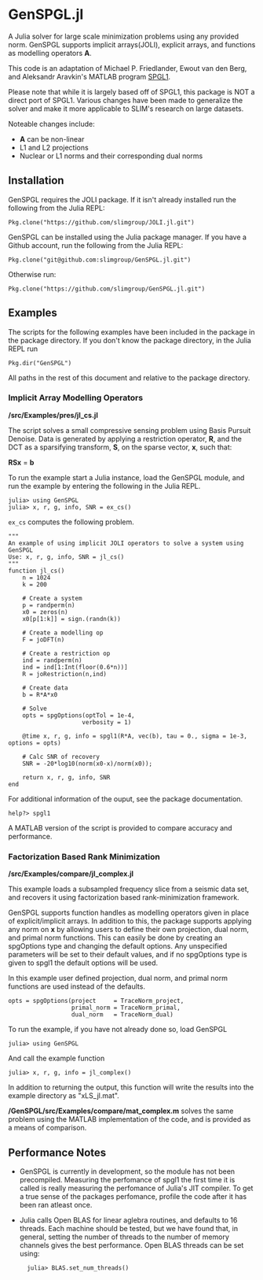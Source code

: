 # GenSPGL.jl

A Julia solver for large scale minimization problems using any provided norm.
GenSPGL supports implicit arrays(JOLI), explicit arrays, and functions as modelling
operators **__A__**.

This code is an adaptation of Michael P. Friedlander, Ewout van den Berg, and
Aleksandr Aravkin's MATLAB program [SPGL1](http://www.cs.ubc.ca/~mpf/spgl1/).

Please note that while it is largely based off of SPGL1, this package is NOT a direct port of SPGL1. Various changes have been made to generalize the solver and make it more applicable to SLIM's research on large datasets. 

Noteable changes include: 
* **__A__** can be non-linear
* L1 and L2 projections
* Nuclear or L1 norms and their corresponding dual norms

## Installation

GenSPGL requires the JOLI package. If it isn't already installed run the following from the Julia REPL:

    Pkg.clone("https://github.com/slimgroup/JOLI.jl.git")

GenSPGL can be installed using the Julia package manager.
If you have a Github account, run the following from the Julia REPL:

    Pkg.clone("git@github.com:slimgroup/GenSPGL.jl.git")

Otherwise run: 

    Pkg.clone("https://github.com/slimgroup/GenSPGL.jl.git")

## Examples

The scripts for the following examples have been included in the package in the package directory. 
If you don't know the package directory, in the Julia REPL run

    Pkg.dir("GenSPGL")

All paths in the rest of this document and relative to the package directory.

### Implicit Array Modelling Operators
**/src/Examples/pres/jl_cs.jl**

The script solves a small compressive sensing problem using Basis Pursuit Denoise. Data is generated by applying a restriction operator, **R**, and the DCT as a sparsifying transform, **S**, on the sparse vector, **x**, such that:

__RSx__ = __b__

To run the example start a Julia instance, load the GenSPGL module, and run the example by entering the following in the Julia REPL.

    julia> using GenSPGL
    julia> x, r, g, info, SNR = ex_cs()

`ex_cs` computes the following problem.

    """
    An example of using implicit JOLI operators to solve a system using GenSPGL
    Use: x, r, g, info, SNR = jl_cs()
    """
    function jl_cs()
        n = 1024
        k = 200

        # Create a system
        p = randperm(n)
        x0 = zeros(n)
        x0[p[1:k]] = sign.(randn(k))

        # Create a modelling op
        F = joDFT(n)
    
        # Create a restriction op
        ind = randperm(n)
        ind = ind[1:Int(floor(0.6*n))]
        R = joRestriction(n,ind)

        # Create data
        b = R*A*x0

        # Solve
        opts = spgOptions(optTol = 1e-4,
                         verbosity = 1)

        @time x, r, g, info = spgl1(R*A, vec(b), tau = 0., sigma = 1e-3, options = opts) 

        # Calc SNR of recovery
        SNR = -20*log10(norm(x0-x)/norm(x0));
   
        return x, r, g, info, SNR
    end
    
For additional information of the ouput, see the package documentation.

    help?> spgl1

A MATLAB version of the script is provided to compare accuracy and performance. 

### Factorization Based Rank Minimization 
**/src/Examples/compare/jl_complex.jl**

This example loads a subsampled frequency slice from a seismic data set, and recovers it using factorization based rank-minimization framework.

GenSPGL supports function handles as modelling operators given in place of explicit/implicit arrays. In addition to this, the package supports applying any norm on **x** by allowing users to define their own projection, dual norm, and primal norm functions. This can easily be done by creating an spgOptions type and changing the default options. Any unspecified parameters will be set to their default values, and if no spgOptions type is given to spgl1 the default options will be used. 

In this example user defined projection, dual norm, and primal norm functions are used instead of the defaults.

    opts = spgOptions(project     = TraceNorm_project,
                      primal_norm = TraceNorm_primal,
                      dual_norm   = TraceNorm_dual)



To run the example, if you have not already done so, load GenSPGL

    julia> using GenSPGL

And call the example function

    julia> x, r, g, info = jl_complex()
        
In addition to returning the output, this function will write the results into the example directory as "xLS_jl.mat". 
        
**/GenSPGL/src/Examples/compare/mat_complex.m** solves the same problem using the MATLAB implementation of the code, and is provided as a means of comparison. 
            
## Performance Notes

* GenSPGL is currently in development, so the module has not been precompiled. Measuring the perfomance of spgl1 the first time it is called is really measuring the perfomance of Julia's JIT compiler. To get a true sense of the packages perfomance, profile the code after it has been ran atleast once.

* Julia calls Open BLAS for linear aglebra routines, and defaults to 16 threads. Each machine should be tested, but we have found that, in general, setting the number of threads to the number of memory channels gives the best performance. Open BLAS threads can be set using:  

        julia> BLAS.set_num_threads()
                                                                                                
                                                                                                



